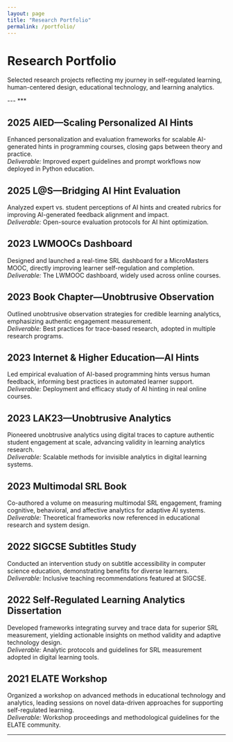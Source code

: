 ```yaml
---
layout: page
title: "Research Portfolio"
permalink: /portfolio/
---
```



# Research Portfolio

<p class="research-portfolio-intro">
  Selected research projects reflecting my journey in self-regulated learning, human-centered design, educational technology, and learning analytics.
</p>
---
***

## 2025 AIED—Scaling Personalized AI Hints
Enhanced personalization and evaluation frameworks for scalable AI-generated hints in programming courses, closing gaps between theory and practice.  
*Deliverable:* Improved expert guidelines and prompt workflows now deployed in Python education.

## 2025 L@S—Bridging AI Hint Evaluation
Analyzed expert vs. student perceptions of AI hints and created rubrics for improving AI-generated feedback alignment and impact.  
*Deliverable:* Open-source evaluation protocols for AI hint optimization.

## 2023 LWMOOCs Dashboard
Designed and launched a real-time SRL dashboard for a MicroMasters MOOC, directly improving learner self-regulation and completion.  
*Deliverable:* The LWMOOC dashboard, widely used across online courses.

## 2023 Book Chapter—Unobtrusive Observation
Outlined unobtrusive observation strategies for credible learning analytics, emphasizing authentic engagement measurement.  
*Deliverable:* Best practices for trace-based research, adopted in multiple research programs.

## 2023 Internet & Higher Education—AI Hints
Led empirical evaluation of AI-based programming hints versus human feedback, informing best practices in automated learner support.  
*Deliverable:* Deployment and efficacy study of AI hinting in real online courses.

## 2023 LAK23—Unobtrusive Analytics
Pioneered unobtrusive analytics using digital traces to capture authentic student engagement at scale, advancing validity in learning analytics research.  
*Deliverable:* Scalable methods for invisible analytics in digital learning systems.

## 2023 Multimodal SRL Book
Co-authored a volume on measuring multimodal SRL engagement, framing cognitive, behavioral, and affective analytics for adaptive AI systems.  
*Deliverable:* Theoretical frameworks now referenced in educational research and system design.

## 2022 SIGCSE Subtitles Study
Conducted an intervention study on subtitle accessibility in computer science education, demonstrating benefits for diverse learners.  
*Deliverable:* Inclusive teaching recommendations featured at SIGCSE.

## 2022 Self-Regulated Learning Analytics Dissertation
Developed frameworks integrating survey and trace data for superior SRL measurement, yielding actionable insights on method validity and adaptive technology design.  
*Deliverable:* Analytic protocols and guidelines for SRL measurement adopted in digital learning tools.

## 2021 ELATE Workshop
Organized a workshop on advanced methods in educational technology and analytics, leading sessions on novel data-driven approaches for supporting self-regulated learning.  
*Deliverable:* Workshop proceedings and methodological guidelines for the ELATE community.



---
